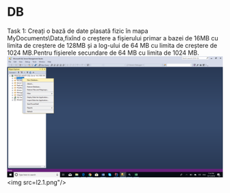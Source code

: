 # DB
Task 1: Creați o bază de date plasată fizic în mapa MyDocuments\Data,fixînd o creștere a fișierului primar a bazei de 16MB cu limita de creștere de 128MB și a log-ului de 64 MB cu limita de creștere de 1024 MB.Pentru fișierele secundare de 64 MB cu limita de 1024 MB.
<img src="l2.png"/>
<img src=l2.1.png"/>
